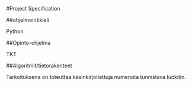 #Project Specification

##ohjelmointikieli

Python

##Opinto-ohjelma

TKT

##Algoritmit/tietorakenteet

Tarkoituksena on toteuttaa käsinkirjoitettuja numeroita tunnistava luokitin.
